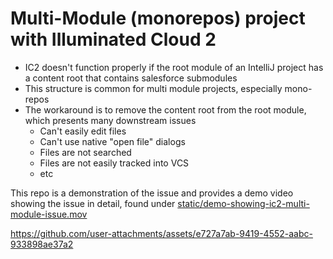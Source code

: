 # Multi-Module (monorepos) project with Illuminated Cloud 2

- IC2 doesn't function properly if the root module of an IntelliJ project has a content root that contains salesforce submodules
- This structure is common for multi module projects, especially mono-repos
- The workaround is to remove the content root from the root module, which presents many downstream issues
  - Can't easily edit files
  - Can't use native "open file" dialogs
  - Files are not searched
  - Files are not easily tracked into VCS
  - etc

This repo is a demonstration of the issue and provides a demo video showing the issue in detail, found under [static/demo-showing-ic2-multi-module-issue.mov](static/demo-showing-ic2-multi-module-issue.mov)

https://github.com/user-attachments/assets/e727a7ab-9419-4552-aabc-933898ae37a2
